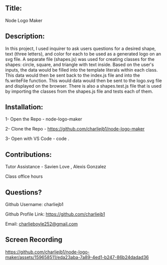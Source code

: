   ## Title: 
 
 Node Logo Maker
  
 ## Description: 

In this project, I used inquirer to ask users questions for a desired shape, text (three letters), and color for each to be used as a generated logo on an svg file. A separate file (shapes.js) was used for creating classes for the shapes: circle, square, and triangle with text inside. Based on the user's inputs, the data would be filled into the template literals within each class. This data would then be sent back to the index.js file and into the fs.writeFile function. This would data would then be sent to the logo.svg file and displayed on the browser. There is also a shapes.test.js file that is used by importing the classes from the shapes.js file and tests each of them.

 ## Installation: 

 1- Open the Repo - node-logo-maker
 
 2- Clone the Repo - https://github.com/charliejb1/node-logo-maker
 
 3- Open with VS Code - code .

 ## Contributions: 

 Tutor Assistance - Savien Love , Alexis Gonzalez

 
 Class office hours 

 ## Questions?

  Github Username: charliejb1
  
  Github Profile Link: https://github.com/charliejb1
  
  Email: charlieboyle252@gmail.com
  
  ## Screen Recording

  https://github.com/charliejb1/node-logo-maker/assets/159658511/eda23aba-7a89-4ed1-b247-86b24dadad36

